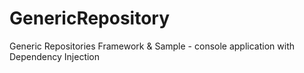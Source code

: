 # GenericRepository

Generic Repositories Framework & Sample - console application with Dependency Injection
